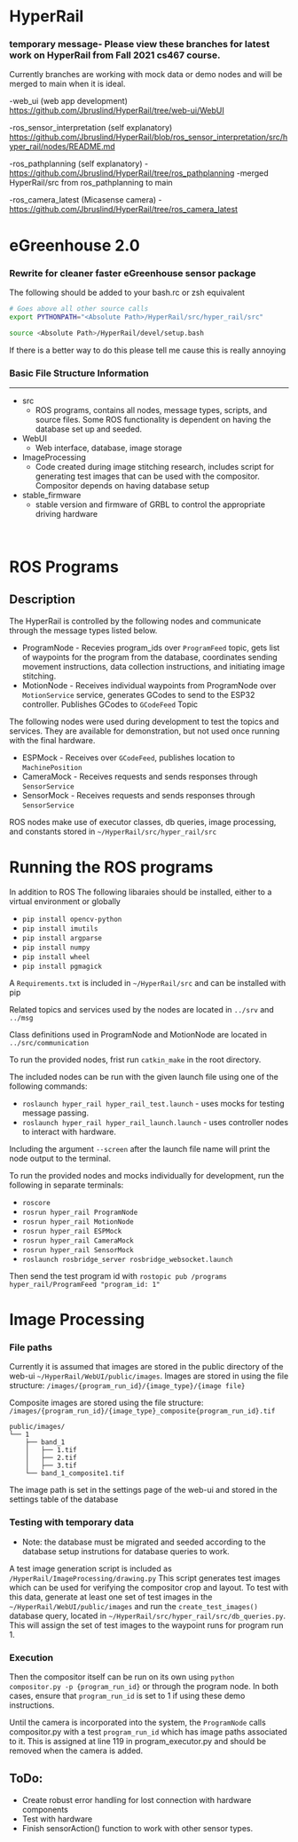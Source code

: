 # HyperRail

### temporary message- Please view these branches for latest work on HyperRail from Fall 2021 cs467 course.
Currently branches are working with mock data or demo nodes and will be merged to main when it is ideal.

-web_ui (web app development)
https://github.com/Jbruslind/HyperRail/tree/web-ui/WebUI

-ros_sensor_interpretation (self explanatory)
https://github.com/Jbruslind/HyperRail/blob/ros_sensor_interpretation/src/hyper_rail/nodes/README.md

-ros_pathplanning (self explanatory) - https://github.com/Jbruslind/HyperRail/tree/ros_pathplanning
  -merged HyperRail/src from ros_pathplanning to main

-ros_camera_latest (Micasense camera) - https://github.com/Jbruslind/HyperRail/tree/ros_camera_latest

# eGreenhouse 2.0

### Rewrite for cleaner faster eGreenhouse sensor package

The following should be added to your bash.rc or zsh equivalent
```Bash
# Goes above all other source calls
export PYTHONPATH="<Absolute Path>/HyperRail/src/hyper_rail/src"

source <Absolute Path>/HyperRail/devel/setup.bash  
```

If there is a better way to do this please tell me cause this is really annoying

### Basic File Structure Information
---
- src
    - ROS programs, contains all nodes, message types, scripts, and source files. Some ROS functionality is dependent on having the database set up and seeded.
- WebUI
    - Web interface, database, image storage
- ImageProcessing
    - Code created during image stitching research, includes script for generating test images that can be used with the compositor. Compositor depends on having database setup
- stable_firmware
    - stable version and firmware of GRBL to control the appropriate driving hardware

&nbsp;

# ROS Programs
## Description
The HyperRail is controlled by the following nodes and communicate through the message types listed below.
* ProgramNode - Recevies program_ids over `ProgramFeed` topic, gets list of waypoints for the program from the database, coordinates sending movement instructions, data collection instructions, and initiating image stitching.
* MotionNode - Receives individual waypoints from ProgramNode over `MotionService` service, generates GCodes to send to the ESP32 controller. Publishes GCodes to `GCodeFeed` Topic

The following nodes were used during development to test the topics and services. They are available for demonstration, but not used once running with the final hardware.
* ESPMock - Receives over `GCodeFeed`, publishes location to `MachinePosition`
* CameraMock - Receives requests and sends responses through `SensorService`
* SensorMock - Receives requests and sends responses through `SensorService` 

ROS nodes make use of executor classes, db queries, image processing, and constants stored in `~/HyperRail/src/hyper_rail/src`

# Running the ROS programs
In addition to ROS The following libaraies should be installed, either to a virtual environment or globally
* `pip install opencv-python`
* `pip install imutils`
* `pip install argparse`
* `pip install numpy`
* `pip install wheel`
* `pip install pgmagick`

A `Requirements.txt` is included in `~/HyperRail/src` and can be installed with pip

Related topics and services used by the nodes are located in `../srv` and `../msg`

Class definitions used in ProgramNode and MotionNode are located in `../src/communication`

To run the provided nodes, frist run `catkin_make` in the root directory.

The included nodes can be run with the given launch file using one of the following commands:
* `roslaunch hyper_rail hyper_rail_test.launch` - uses mocks for testing message passing.
* `roslaunch hyper_rail hyper_rail_launch.launch` - uses controller nodes to interact with hardware.

Including the argument `--screen` after the launch file name will print the node output to the terminal.

To run the provided nodes and mocks individually for development, run the following in separate terminals:
* `roscore`
* `rosrun hyper_rail ProgramNode`
* `rosrun hyper_rail MotionNode`
* `rosrun hyper_rail ESPMock`
* `rosrun hyper_rail CameraMock`
* `rosrun hyper_rail SensorMock`
* `roslaunch rosbridge_server rosbridge_websocket.launch`

Then send the test program id with `rostopic pub /programs hyper_rail/ProgramFeed "program_id: 1"`

# Image Processing
### File paths
Currently it is assumed that images are stored in the public directory of the web-ui `~/HyperRail/WebUI/public/images`.
Images are stored in using the file structure: `/images/{program_run_id}/{image_type}/{image file}`

Composite images are stored using the file structure: `/images/{program_run_id}/{image_type}_composite{program_run_id}.tif` 

```
public/images/
└── 1
    ├── band_1 
    │   ├── 1.tif
    │   ├── 2.tif
    │   ├── 3.tif
    └── band_1_composite1.tif
```
The image path is set in the settings page of the web-ui and stored in the settings table of the database

### Testing with temporary data
 - Note: the database must be migrated and seeded according to the database setup instrutions for database queries to work.

A test image generation script is included as `/HyperRail/ImageProcessing/drawing.py` This script generates test images which can be used for verifying the compositor crop and layout. To test with this data, generate at least one set of test images in the `~/HyperRail/WebUI/public/images` and run the `create_test_images()` database query, located in `~/HyperRail/src/hyper_rail/src/db_queries.py`. This will assign the set of test images to the waypoint runs for program run 1. 

### Execution
Then the compositor itself can be run on its own using `python compositor.py -p {program_run_id}` or through the program node. In both cases, ensure that `program_run_id` is set to 1 if using these demo instructions.

Until the camera is incorporated into the system, the `ProgramNode` calls compositor.py with a test `program_run_id` which has image paths associated to it. This is assigned at line 119 in program_executor.py and should be removed when the camera is added.

## ToDo:
- Create robust error handling for lost connection with hardware components
- Test with hardware
- Finish sensorAction() function to work with other sensor types.